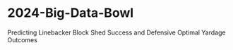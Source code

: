 # 2024-Big-Data-Bowl
Predicting Linebacker Block Shed Success and Defensive Optimal Yardage Outcomes
